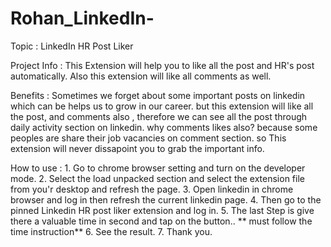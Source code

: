 # Rohan_LinkedIn-

Topic : LinkedIn HR Post Liker

Project Info : This Extension will help you to like all the post and HR's post automatically. Also this 
extension will like all comments as well. 

Benefits : Sometimes we forget about some important posts on linkedin which can be helps us to grow in our career. but this extension will like all the post, and comments also , therefore we can see all the post through daily activity section on linkedin. why comments likes also? because some peoples are share their job vacancies on comment section. so This extension will never dissapoint you to grab the important info. 

How to use : 1. Go to chrome browser setting and turn on the developer mode.
             2. Select the load unpacked section and select the extension file from you'r desktop and refresh the page.
             3. Open linkedin in chrome browser and log in then refresh the current linkedin page.
             4. Then go to the pinned Linkedin HR post liker extension and log in.
             5. The last Step is give there a valuable time in second and tap on the button..  ** must follow the time instruction** 
             6. See the result.
             7. Thank you.  
